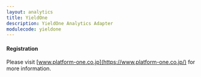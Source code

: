 ```yaml
---
layout: analytics
title: YieldOne
description: YieldOne Analytics Adapter
modulecode: yieldone
---
```


#### Registration

Please visit [www.platform-one.co.jp](https://www.platform-one.co.jp/) for more information.
